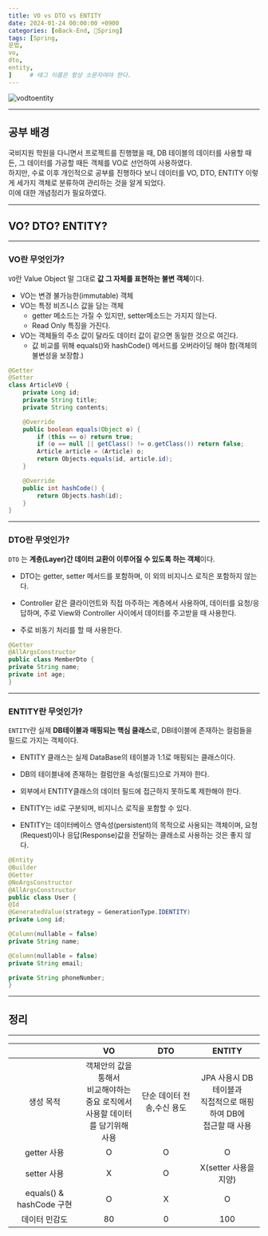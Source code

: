 ```yaml
---
title: VO vs DTO vs ENTITY
date: 2024-01-24 00:00:00 +0900
categories: [⚙️Back-End, 🍃Spring]
tags: [Spring,
문법,
vo,
dto,
entity,
]     # 태그 이름은 항상 소문자여야 한다.
---
```

![vodtoentity](https://github.com/han-tomas/han-tomas.github.io/assets/124488773/393d3ba6-1af5-4a43-875e-0652639dc559)  

---
## 공부 배경

국비지원 학원을 다니면서 프로젝트를 진행했을 때, DB 테이블의 데이터를 사용할 때든, 그 데이터를 가공할 때든 객체를 VO로 선언하여 사용하였다.  
하지만, 수료 이후 개인적으로 공부를 진행하다 보니 데이터를 VO, DTO, ENTITY 이렇게 세가지 객체로 분류하여 관리하는 것을 알게 되었다.  
이에 대한 개념정리가 필요하였다.  

---

## VO? DTO? ENTITY?

---

### VO란 무엇인가?

`VO`란 Value Object 말 그대로 **값 그 자체를 표현하는 불변 객체**이다.  

* VO는 변경 불가능한(immutable) 객체
* VO는 특정 비즈니스 값을 담는 객체
  * getter 메소드는 가질 수 있지만, setter메소드는 가지지 않는다.
  * Read Only 특징을 가진다.
* VO는 객체들의 주소 값이 달라도 데이터 값이 같으면 동일한 것으로 여긴다.
  * 값 비교를 위해 equals()와 hashCode() 메서드를 오버라이딩 해야 함(객체의 불변성을 보장함.)  

```java
@Getter 
@Setter
class ArticleVO {
    private Long id;
    private String title;
    private String contents;

    @Override
    public boolean equals(Object o) {
        if (this == o) return true;
        if (o == null || getClass() != o.getClass()) return false;
        Article article = (Article) o;
        return Objects.equals(id, article.id);
    }

    @Override
    public int hashCode() {
        return Objects.hash(id);
    }
}
```

---

### DTO란 무엇인가?  

`DTO` 는 **계층(Layer)간 데이터 교환이 이루어질 수 있도록 하는 객체**이다.

* DTO는 getter, setter 메서드를 포함하며, 이 외의 비지니스 로직은 포함하지 않는다.

* Controller 같은 클라이언트와 직접 마주하는 계층에서 사용하여, 데이터를 요청/응답하며, 주로 View와 Controller 사이에서 데이터를 주고받을 때 사용한다.

* 주로 비동기 처리를 할 때 사용한다.

```java
@Getter
@AllArgsConstructor
public class MemberDto {
private String name;
private int age;
}
```

---

### ENTITY란 무엇인가?  

`ENTITY`란 실제 **DB테이블과 매핑되는 핵심 클래스**로, DB테이블에 존재하는 컬럼들을 필드로 가지는 객체이다.

* ENTITY 클래스는 실제 DataBase의 테이블과 1:1로 매핑되는 클래스이다.

* DB의 테이블내에 존재하는 컬럼만을 속성(필드)으로 가져야 한다.

* 외부에서 ENTITY클래스의 데이터 필드에 접근하지 못하도록 제한해야 한다.

* ENTITY는 id로 구분되며, 비지니스 로직을 포함할 수 있다.

* ENTITY는 데이터베이스 영속성(persistent)의 목적으로 사용되는 객체이며, 요청(Request)이나 응답(Response)값을 전달하는 클래소로 사용하는 것은 좋지 않다.  

```java
@Entity
@Builder
@Getter
@NoArgsConstructor
@AllArgsConstructor
public class User {
@Id
@GeneratedValue(strategy = GenerationType.IDENTITY)
private Long id;

@Column(nullable = false)
private String name;

@Column(nullable = false)
private String email;

private String phoneNumber;
}
```

  
---
## 정리
---  

| |VO|DTO|ENTITY|
|:------:|:---:|:---:|:---:|
|생성 목적|객체안의 값을 통해서<br> 비교해야하는 중요 로직에서<br> 사용할 데이터를 담기위해<br> 사용|단순 데이터 전송,수신 용도|JPA 사용시 DB 테이블과<br> 직접적으로 매핑하여 DB에<br> 접근할 때 사용|
|getter 사용|O|O|O|
|setter 사용|X|O|X(setter 사용을 지양)|
|equals() & hashCode 구현|O|X|O|
|데이터 민감도|80|0|100|



